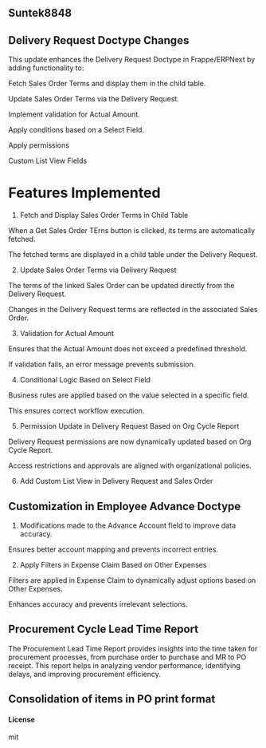 ## Suntek8848

## Delivery Request Doctype Changes

This update enhances the Delivery Request Doctype in Frappe/ERPNext by adding functionality to:

Fetch Sales Order Terms and display them in the child table.

Update Sales Order Terms via the Delivery Request.

Implement validation for Actual Amount.

Apply conditions based on a Select Field.

Apply permissions

Custom List View Fields

# Features Implemented

1. Fetch and Display Sales Order Terms in Child Table

When a Get Sales Order TErns button  is clicked, its terms are automatically fetched.

The fetched terms are displayed in a child table under the Delivery Request.

2. Update Sales Order Terms via Delivery Request

The terms of the linked Sales Order can be updated directly from the Delivery Request.

Changes in the Delivery Request terms are reflected in the associated Sales Order.

3. Validation for Actual Amount

Ensures that the Actual Amount does not exceed a predefined threshold.

If validation fails, an error message prevents submission.

4. Conditional Logic Based on Select Field

Business rules are applied based on the value selected in a specific field.

This ensures correct workflow execution.

5. Permission Update in Delivery Request Based on Org Cycle Report

Delivery Request permissions are now dynamically updated based on Org Cycle Report.

Access restrictions and approvals are aligned with organizational policies.

6. Add Custom List View in Delivery Request and Sales Order

## Customization in Employee Advance Doctype

1. Modifications made to the Advance Account field to improve data accuracy.

Ensures better account mapping and prevents incorrect entries.

2. Apply Filters in Expense Claim Based on Other Expenses

Filters are applied in Expense Claim to dynamically adjust options based on Other Expenses.

Enhances accuracy and prevents irrelevant selections.

## Procurement Cycle Lead Time Report
The Procurement Lead Time Report provides insights into the time taken for procurement processes, from purchase order to purchase and MR to PO receipt. This report helps in analyzing vendor performance, identifying delays, and improving procurement efficiency.

## Consolidation of items in PO print format

#### License

mit
